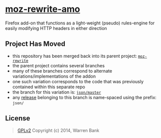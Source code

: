 # [moz-rewrite-amo](https://github.com/warren-bank/moz-rewrite-amo)

Firefox add-on that functions as a light-weight (pseudo) rules-engine for easily modifying HTTP headers in either direction

## Project Has Moved

* this repository has been merged back into its parent project: [`moz-rewrite`](https://github.com/warren-bank/moz-rewrite)
* the parent project contains several branches
* many of these branches correspond to alternate variations/implementations of the addon
* one such variation corresponds to the code that was previously contained within this separate repo
* the branch for this variation is: [`json/master`](https://github.com/warren-bank/moz-rewrite/tree/json/master)
* any [release](https://github.com/warren-bank/moz-rewrite/releases) belonging to this branch is name-spaced using the prefix: `json/`

## License
  > [GPLv2](http://www.gnu.org/licenses/gpl-2.0.txt)
  > Copyright (c) 2014, Warren Bank
